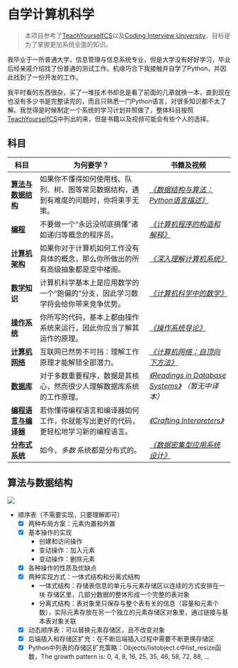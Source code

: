 # 自学计算机科学

> 本项目参考了[TeachYourselfCS](https://github.com/keithnull/TeachYourselfCS-CN/blob/master/TeachYourselfCS-CN.md)以及[Coding Interview University](https://github.com/jwasham/coding-interview-university)，目标是为了掌握更加系统全面的知识。

我毕业于一所普通大学，信息管理与信息系统专业，但是大学没有好好学习，毕业后经亲戚介绍找了份普通的测试工作。机缘巧合下我接触并自学了Python，并因此找到了一份开发的工作。

我平时看的东西很杂，买了一堆技术书却总是看了前面的几章就换一本，直到现在也没有多少书是完整读完的，而且只熟悉一门Python语言，对很多知识都不太了解。我觉得是时候制定一个系统的学习计划并照做了，整体科目按照[TeachYourselfCS](https://github.com/keithnull/TeachYourselfCS-CN/blob/master/TeachYourselfCS-CN.md)中列出的来，但是书籍以及视频可能会有些个人的选择。
## 科目
| 科目                                      | 为何要学？                                                                             | 书籍及视频                                                                                                                                      |
|-------------------------------------------|----------------------------------------------------------------------------------------|-----------------------------------------------------------------------------------------------------------------------------------------------|
| **[算法与数据结构](#算法和数据结构)**     | 如果你不懂得如何使用栈、队列、树、图等常见数据结构，遇到有难度的问题时，你将束手无策。 | _[《数据结构与算法：Python语言描述》](https://book.douban.com/subject/26702568/)_                                                                                |
| **[编程](#编程)**                         | 不要做一个“永远没彻底搞懂”诸如递归等概念的程序员。                                     | _[《计算机程序的构造和解释》](https://book.douban.com/subject/1148282/)_                                                                      |
| **[计算机架构](#计算机架构)**             | 如果你对于计算机如何工作没有具体的概念，那么你所做出的所有高级抽象都是空中楼阁。       | _[《深入理解计算机系统》](https://book.douban.com/subject/26912767/)_                                                                           |
| **[数学知识](#数学知识)**                 | 计算机科学基本上是应用数学的一个“跑偏的”分支，因此学习数学将会给你带来竞争优势。       | _[《计算机科学中的数学》](https://book.douban.com/subject/33396340/)_                                                                         |
| **[操作系统](#操作系统)**                 | 你所写的代码，基本上都由操作系统来运行，因此你应当了解其运作的原理。                   | _[《操作系统导论》](https://book.douban.com/subject/33463930/)_                                                                               |
| **[计算机网络](#计算机网络)**             | 互联网已然势不可挡：理解工作原理才能解锁全部潜力。                                     | _[《计算机网络：自顶向下方法》](https://book.douban.com/subject/30280001/)_                                                                   |
| **[数据库](#数据库)**                     | 对于多数重要程序，数据是其核心，然而很少人理解数据库系统的工作原理。                   | _[《Readings in Database Systems》](https://book.douban.com/subject/2256069/) （暂无中译本）_                                                 |
| **[编程语言与编译器](#编程语言与编译器)** | 若你懂得编程语言和编译器如何工作，你就能写出更好的代码，更轻松地学习新的编程语言。     | _[《Crafting Interpreters》](https://craftinginterpreters.com/)_                                                                                    |
| **[分布式系统](#分布式系统)**             | 如今，_多数_ 系统都是分布式的。                                                        | _[《数据密集型应用系统设计》](https://book.douban.com/subject/30329536/)_                                                              |
## 算法与数据结构
![](https://img3.doubanio.com/view/subject/l/public/s28388882.jpg)
- 顺序表（不需要实现，只要理解即可）
  - [x] 两种布局方案：元素内置和外置
  - [x] 基本操作的实现
    - 创建和访问操作
    - 变动操作：加入元素
    - 变动操作：删除元素
  - [x] 各种操作的性质及优缺点
  - [x] 两种实现方式：一体式结构和分离式结构
    - 一体式结构：存储表信息的单元与元素存储区以连续的方式安排在一块 存储区里，几部分数据的整体形成一个完整的表对象
    - 分离式结构：表对象里只保存与整个表有关的信息（容量和元素个数），实际元素存放在另一个独立的元素存储区对象里，通过链接与基本表对象关联
  - [x] 动态顺序表：可以替换元素存储区，且不改变对象
  - [x] 后端插入和存储区扩充：在不断后端插入过程中需要不断更换存储区
  - [x] Python中列表的存储区扩充策略：Objects/listobject.c中list_resize函数，The growth pattern is:  0, 4, 8, 16, 25, 35, 46, 58, 72, 88, ...